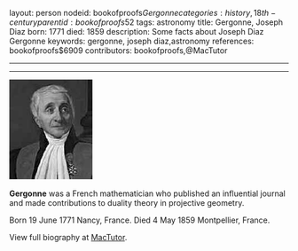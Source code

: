 layout: person
nodeid: bookofproofs$Gergonne
categories: history,18th-century
parentid: bookofproofs$52
tags: astronomy
title: Gergonne, Joseph Diaz
born: 1771
died: 1859
description: Some facts about Joseph Diaz Gergonne
keywords: gergonne, joseph diaz,astronomy
references: bookofproofs$6909
contributors: bookofproofs,@MacTutor

---


---

![Gergonne.jpg](https://github.com/bookofproofs/bookofproofs.github.io/blob/main/_sources/_assets/images/portraits/Gergonne.jpg?raw=true)

**Gergonne** was a French mathematician who published an influential journal and made contributions to duality theory in projective geometry.

Born 19 June 1771 Nancy, France. Died 4 May 1859 Montpellier, France.


View full biography at [MacTutor](https://mathshistory.st-andrews.ac.uk/Biographies/Gergonne/).